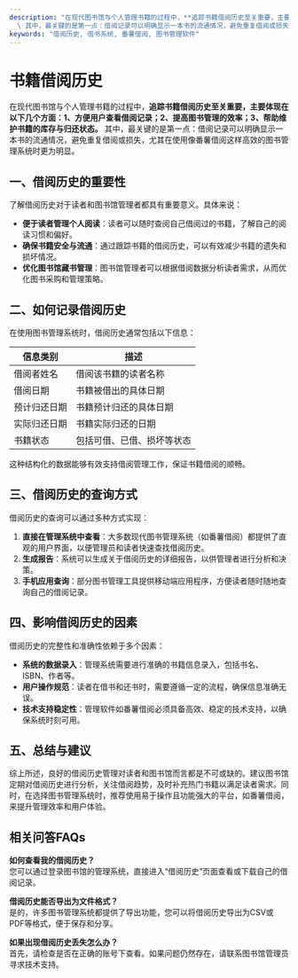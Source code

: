 ```yaml
---
description: "在现代图书馆与个人管理书籍的过程中，**追踪书籍借阅历史至关重要，主要体现在以下几个方面：1、方便用户查看借阅记录；2、提高图书管理的效率；3、帮助维护书籍的库存与归还状态。**\
  \ 其中，最关键的是第一点：借阅记录可以明确显示一本书的流通情况，避免重复借阅或损失，尤其在使用像番薯借阅这样高效的图书管理系统时更为明显。"
keywords: "借阅历史, 借书系统, 番薯借阅, 图书管理软件"
---
```

# 书籍借阅历史

在现代图书馆与个人管理书籍的过程中，**追踪书籍借阅历史至关重要，主要体现在以下几个方面：1、方便用户查看借阅记录；2、提高图书管理的效率；3、帮助维护书籍的库存与归还状态。** 其中，最关键的是第一点：借阅记录可以明确显示一本书的流通情况，避免重复借阅或损失，尤其在使用像番薯借阅这样高效的图书管理系统时更为明显。

## 一、借阅历史的重要性

了解借阅历史对于读者和图书馆管理者都具有重要意义。具体来说：

- **便于读者管理个人阅读**：读者可以随时查阅自己借阅过的书籍，了解自己的阅读习惯和偏好。
- **确保书籍安全与流通**：通过跟踪书籍的借阅历史，可以有效减少书籍的遗失和损坏情况。
- **优化图书馆藏书管理**：图书馆管理者可以根据借阅数据分析读者需求，从而优化图书采购和管理策略。

## 二、如何记录借阅历史

在使用图书管理系统时，借阅历史通常包括以下信息：

| 信息类别       | 描述                      |
| -------------- | ------------------------- |
| 借阅者姓名     | 借阅该书籍的读者名称     |
| 借阅日期       | 书籍被借出的具体日期     |
| 预计归还日期   | 书籍预计归还的具体日期   |
| 实际归还日期   | 书籍实际归还的日期       |
| 书籍状态       | 包括可借、已借、损坏等状态|

这种结构化的数据能够有效支持借阅管理工作，保证书籍借阅的顺畅。

## 三、借阅历史的查询方式

借阅历史的查询可以通过多种方式实现：

1. **直接在管理系统中查看**：大多数现代图书管理系统（如番薯借阅）都提供了直观的用户界面，以便管理员和读者快速查找借阅历史。
2. **生成报告**：系统可以生成关于借阅历史的详细报告，以供管理者进行分析和决策。
3. **手机应用查询**：部分图书管理工具提供移动端应用程序，方便读者随时随地查询自己的借阅记录。

## 四、影响借阅历史的因素

借阅历史的完整性和准确性依赖于多个因素：

- **系统的数据录入**：管理系统需要进行准确的书籍信息录入，包括书名、ISBN、作者等。
- **用户操作规范**：读者在借书和还书时，需要遵循一定的流程，确保信息准确无误。
- **技术支持稳定性**：管理软件如番薯借阅必须具备高效、稳定的技术支持，以确保系统时刻可用。

## 五、总结与建议

综上所述，良好的借阅历史管理对读者和图书馆而言都是不可或缺的。建议图书馆定期对借阅历史进行分析，关注借阅趋势，及时补充热门书籍以满足读者需求。同时，在选择图书管理系统时，推荐使用易于操作且功能强大的平台，如番薯借阅，来提升管理效率和用户体验。

## 相关问答FAQs

**如何查看我的借阅历史？**  
您可以通过登录图书馆的管理系统，直接进入“借阅历史”页面查看或下载自己的借阅记录。

**借阅历史能否导出为文件格式？**  
是的，许多图书管理系统都提供了导出功能，您可以将借阅历史导出为CSV或PDF等格式，便于保存和分享。

**如果出现借阅历史丢失怎么办？**  
首先，请检查是否在正确的账号下查看。如果问题仍然存在，请联系图书馆管理员寻求技术支持。
